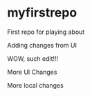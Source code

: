 myfirstrepo
===========

First repo for playing about

Adding changes from UI

WOW, such edit!!!

More UI Changes

More local changes
